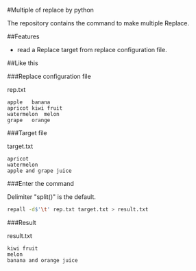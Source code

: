 #Multiple of replace by python

The repository contains the command to make multiple Replace.

##Features
* read a Replace target from replace configuration file.

##Like this

###Replace configuration file

rep.txt
```
apple	banana
apricot	kiwi fruit
watermelon	melon
grape	orange
```

###Target file

target.txt
```
apricot
watermelon
apple and grape juice
```

###Enter the command

Delimiter "split()" is the default.
```sh
repall -d$'\t' rep.txt target.txt > result.txt
```

###Result

result.txt
```
kiwi fruit
melon
banana and orange juice
```

